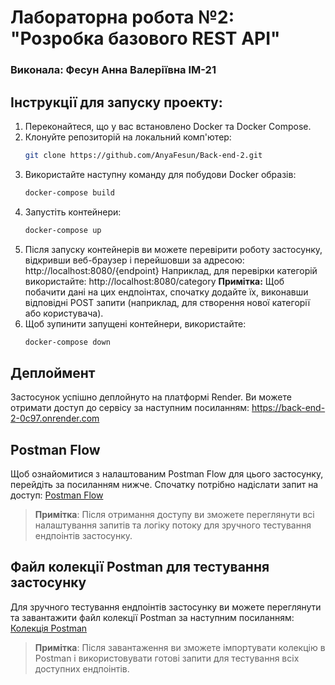 # Лабораторна робота №2: "Розробка базового REST API"

### Виконала: Фесун Анна Валеріївна ІМ-21

## Інструкції для запуску проекту:

1. Переконайтеся, що у вас встановлено Docker та Docker Compose.
2. Клонуйте репозиторій на локальний комп'ютер:
   ```bash
   git clone https://github.com/AnyaFesun/Back-end-2.git
   ```
3. Використайте наступну команду для побудови Docker образів:
   ```bash
   docker-compose build
   ```
4. Запустіть контейнери:
   ```bash
   docker-compose up
   ```
5. Після запуску контейнерів ви можете перевірити роботу застосунку,
відкривши веб-браузер і перейшовши за адресою: http://localhost:8080/{endpoint}
Наприклад, для перевірки категорій використайте: http://localhost:8080/category
**Примітка:** Щоб побачити дані на цих ендпоінтах, спочатку додайте їх, виконавши відповідні POST запити (наприклад, для створення нової категорії або користувача).
6. Щоб зупинити запущені контейнери, використайте:
   ```bash
   docker-compose down
   ```

## Деплоймент
Застосунок успішно деплойнуто на платформі Render.
Ви можете отримати доступ до сервісу за наступним посиланням:
https://back-end-2-0c97.onrender.com

## Postman Flow
Щоб ознайомитися з налаштованим Postman Flow для цього застосунку, перейдіть за посиланням нижче. 
Спочатку потрібно надіслати запит на доступ:
[Postman Flow](https://web.postman.co/workspace/d698ba83-c9cc-422c-8321-81d789e7735c/flow/672a79fd4fd9677a7aed88c6)
> **Примітка**: Після отримання доступу ви зможете переглянути всі налаштування запитів та логіку потоку для зручного тестування ендпоінтів застосунку.

## Файл колекції Postman для тестування застосунку
Для зручного тестування ендпоінтів застосунку ви можете переглянути та завантажити файл колекції Postman за наступним посиланням:
[Колекція Postman](https://drive.google.com/drive/folders/1Ijz5un4t12L669Nbq8_ymM3p3Uu77Dr1?usp=sharing)
> **Примітка**: Після завантаження ви зможете імпортувати колекцію в Postman і використовувати готові запити для тестування всіх доступних ендпоінтів.
